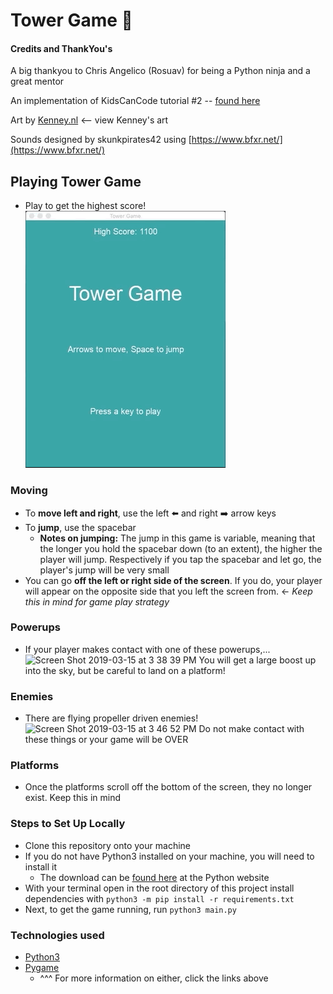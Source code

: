# Tower Game 🗼  

#### Credits and ThankYou's
A big thankyou to Chris Angelico (Rosuav) for being a Python ninja and a great mentor

An implementation of KidsCanCode tutorial #2 -- [found here](http://kidscancode.org/lessons/)  

Art by [Kenney.nl](https://www.kenney.nl/) <-- view Kenney's art

Sounds designed by skunkpirates42 using [https://www.bfxr.net/](https://www.bfxr.net/)

## Playing Tower Game
  - Play to get the highest score!
  ![playing tower game](tower-game.gif)
### Moving
  - To __move left and right__, use the left ⬅️ and right ➡️ arrow keys 
  - To __jump__, use the spacebar
      - __Notes on jumping:__ The jump in this game is variable, meaning that the longer you hold the spacebar down (to an extent), the higher the player will jump. Respectively if you tap the spacebar and let go, the player's jump will be very small
  - You can go __off the left or right side of the screen__. If you do, your player will appear on the opposite side that you left the screen from. <- *Keep this in mind for game play strategy*
### Powerups
  - If your player makes contact with one of these powerups,...![Screen Shot 2019-03-15 at 3 38 39 PM](https://user-images.githubusercontent.com/34561773/54458053-61247d00-4739-11e9-8f3d-bdc73c9c28dd.png) 
 You will get a large boost up into the sky, but be careful to land on a platform!
### Enemies
  - There are flying propeller driven enemies! ![Screen Shot 2019-03-15 at 3 46 52 PM](https://user-images.githubusercontent.com/34561773/54458150-96c96600-4739-11e9-8769-6ab7531c70d1.png)
 Do not make contact with these things or your game will be OVER
### Platforms
  - Once the platforms scroll off the bottom of the screen, they no longer exist. Keep this in mind

### Steps to Set Up Locally
  - Clone this repository onto your machine
  - If you do not have Python3 installed on your machine, you will need to install it
      - The download can be [found here](https://www.python.org/downloads/) at the Python website
  - With your terminal open in the root directory of this project install dependencies with `python3 -m pip install -r requirements.txt`
  - Next, to get the game running, run `python3 main.py` 

### Technologies used
  - [Python3](https://docs.python.org/3/)
  - [Pygame](https://www.pygame.org/)
      - ^^^ For more information on either, click the links above
